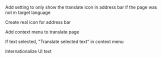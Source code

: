 Add setting to only show the translate icon in address bar if the page was not in target language

Create real icon for address bar

Add context menu to translate page

If text selected, "Translate selected text" in context menu

Internationalize UI text
